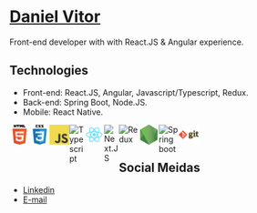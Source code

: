  # <a href="https://www.linkedin.com/in/daniel-vitor-7b0b731a5/">Daniel Vitor</a>
 
Front-end developer with with React.JS & Angular experience.

## Technologies
- Front-end: React.JS, Angular, Javascript/Typescript, Redux.
- Back-end: Spring Boot, Node.JS.
- Mobile: React Native.

<img align="left" alt="HTML5" width="35px" src="https://raw.githubusercontent.com/github/explore/80688e429a7d4ef2fca1e82350fe8e3517d3494d/topics/html/html.png" />
<img align="left" alt="CSS3" width="35px" src="https://raw.githubusercontent.com/github/explore/80688e429a7d4ef2fca1e82350fe8e3517d3494d/topics/css/css.png" />
<img align="left" alt="JavaScript" width="35px" src="https://raw.githubusercontent.com/github/explore/80688e429a7d4ef2fca1e82350fe8e3517d3494d/topics/javascript/javascript.png" />
<img align="left" alt="Typescript" width="26px" src="https://user-images.githubusercontent.com/54604875/116709527-23315400-a9a7-11eb-96e5-7e63e9dfee8b.png" />
<img align="left" alt="React" width="35px" src="https://raw.githubusercontent.com/github/explore/80688e429a7d4ef2fca1e82350fe8e3517d3494d/topics/react/react.png" />
<img align="left" alt="Next.JS" width="26px" src="https://user-images.githubusercontent.com/54604875/168186766-82cd95e9-992e-421b-a800-450fe3982059.png" />
<img align="left" alt="Redux" width="35px" src="https://user-images.githubusercontent.com/54604875/91354700-7f622980-e7c3-11ea-91d1-abfa7d67652d.png" />
<img align="left" alt="Node.js" width="35px" src="https://raw.githubusercontent.com/github/explore/80688e429a7d4ef2fca1e82350fe8e3517d3494d/topics/nodejs/nodejs.png" />
<img align="left" alt="Spring boot" width="35px" src="https://user-images.githubusercontent.com/54604875/168186979-b9b20c8a-087c-4e5e-8982-418c121fe297.png" />
<img align="left" alt="Git" width="35px" src="https://raw.githubusercontent.com/github/explore/80688e429a7d4ef2fca1e82350fe8e3517d3494d/topics/git/git.png" />


<br />
<br />

##  Social Meidas
- <a href="https://www.linkedin.com/in/daniel-vitor-7b0b731a5/">Linkedin</a>
- <a href="https://mail.google.com/mail/?view=cm&source=mailto&to=danielv759153@gmail.com">E-mail</a>
</div>
